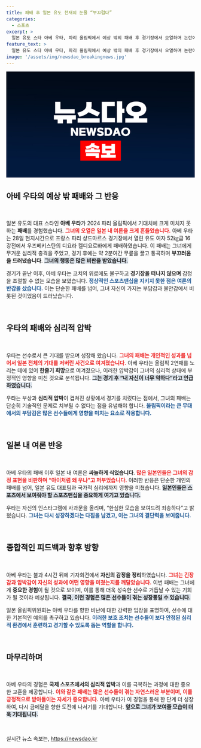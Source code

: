 ```yaml
---
title: 패배 후 일본 유도 천재의 눈물 “부끄럽다”
categories:
  - 스포츠
excerpt: >
  일본 유도 스타 아베 우타, 파리 올림픽에서 예상 밖의 패배 후 경기장에서 오열하며 논란에 휘말렸다. 패배에 대한 여론이 싸늘해지자 결국 사과문을 발표하며 재기 의지를 다졌다.
feature_text: >
  일본 유도 스타 아베 우타, 파리 올림픽에서 예상 밖의 패배 후 경기장에서 오열하며 논란에 휘말렸다. 패배에 대한 여론이 싸늘해지자 결국 사과문을 발표하며 재기 의지를 다졌다.
image: '/assets/img/newsdao_breakingnews.jpg'
---
```


<p><img src="/assets/img/newsdao_breakingnews.jpg" alt="cryptoinkorea 속보" /></p>

<h2 data-ke-size="size26">아베 우타의 예상 밖 패배와 그 반응</h2>

<p data-ke-size="size16">&nbsp;</p>

<p>일본 유도의 대표 스타인 <strong>아베 우타</strong>가 2024 파리 올림픽에서 기대치에 크게 미치지 못하는 <strong>패배</strong>를 경험했습니다. <b><span style="color: #ee2323;">그녀의 오열은 일본 내 여론을 크게 흔들었습니다.</span></b> 아베 우타는 28일 현지시간으로 프랑스 파리 샹드마르스 경기장에서 열린 유도 여자 52㎏급 16강전에서 우즈베키스탄의 디요라 켈디요로바에게 패배하였습니다. 이 패배는 그녀에게 무거운 심리적 충격을 주었고, 경기 후에는 약 2분여간 무릎을 꿇고 통곡하며 <strong>부끄러움을 드러냈습니다</strong>. <b><span style="background-color: #21538527;">그녀의 행동은 많은 비판을 받았습니다.</span></b></p>

<p>경기가 끝난 이후, 아베 우타는 코치의 위로에도 불구하고 <strong>경기장을 떠나지 않으며</strong> 감정을 조절할 수 없는 모습을 보였습니다. <b><span style="color: #1a5490;">정상적인 스포츠맨십을 지키지 못한 점은 여론의 반감을 샀습니다.</span></b> 이는 단순한 패배를 넘어, 그녀 자신이 가지는 부담감과 불안감에서 비롯된 것이었음이 드러났습니다.</p>

<p data-ke-size="size16">&nbsp;</p>

<h2 data-ke-size="size26">우타의 패배와 심리적 압박</h2>

<p data-ke-size="size16">&nbsp;</p>

<p>우타는 선수로서 큰 기대를 받으며 성장해 왔습니다. <b><span style="color: #ee2323;">그녀의 패배는 개인적인 성과를 넘어서 일본 전체의 기대를 저버린 사건으로 여겨졌습니다.</span></b> 아베 우타는 올림픽 2연패를 노리는 데에 있어 <strong>한줄기 희망</strong>으로 여겨졌으나, 이러한 압박감이 그녀의 심리적 상태에 부정적인 영향을 미친 것으로 분석됩니다. <b><span style="background-color: #21538527;">그는 경기 후 “내 자신이 너무 약하다”라고 언급하였습니다.</span></b> </p>

<p>우타는 부상과 <strong>심리적 압박</strong>이 겹쳐진 상황에서 경기를 치렀다는 점에서, 그녀의 패배는 단순히 기술적인 문제로 치부될 수 없다는 점을 유념해야 합니다. <b><span style="color: #1a5490;">올림픽이라는 큰 무대에서의 부담감은 많은 선수들에게 영향을 미치는 요소로 작용합니다.</span></b> </p>

<p data-ke-size="size16">&nbsp;</p>

<h2 data-ke-size="size26">일본 내 여론 반응</h2>

<p data-ke-size="size16">&nbsp;</p>

<p>아베 우타의 패배 이후 일본 내 여론은 <strong>싸늘하게 식었습니다</strong>. <b><span style="color: #ee2323;">많은 일본인들은 그녀의 감정 표현을 비판하며 “아이처럼 왜 우냐”고 퍼부었습니다.</span></b> 이러한 반응은 단순한 개인의 패배를 넘어, 일본 유도 대표팀과 국가적 심리에까지 영향을 미쳤습니다. <b><span style="background-color: #21538527;">일본인들은 스포츠에서 보여줘야 할 스포츠맨십을 중요하게 여기고 있습니다.</span></b> </p>

<p>우타는 자신의 인스타그램에 사과문을 올리며, “한심한 모습을 보여드려 죄송하다”고 밝혔습니다. <b><span style="color: #1a5490;">그녀는 다시 성장하겠다는 다짐을 남겼고, 이는 그녀의 결단력을 보여줍니다.</span></b> </p>

<p data-ke-size="size16">&nbsp;</p>

<h2 data-ke-size="size26">종합적인 피드백과 향후 방향</h2>

<p data-ke-size="size16">&nbsp;</p>

<p>아베 우타는 불과 4시간 뒤에 기자회견에서 <strong>자신의 감정을 정리</strong>하였습니다. <b><span style="color: #ee2323;">그녀는 긴장감과 압박감이 자신의 성과에 어떤 영향을 미쳤는지를 깨달았습니다.</span></b> 이번 패배는 그녀에게 <strong>중요한 경험</strong>이 될 것으로 보이며, 이를 통해 더욱 성숙한 선수로 거듭날 수 있는 기회가 될 것이라 예상됩니다. <b><span style="background-color: #21538527;">결국, 이런 경험은 많은 선수들이 겪는 성장통일 수 있습니다.</span></b> </p>

<p>일본 올림픽위원회는 아베 우타를 향한 비난에 대한 강력한 입장을 표명하여, 선수에 대한 기본적인 예의를 촉구하고 있습니다. <b><span style="color: #1a5490;">이러한 보호 조치는 선수들이 보다 안정된 심리적 환경에서 훈련하고 경기할 수 있도록 돕는 역할을 합니다.</span></b> </p>

<p data-ke-size="size16">&nbsp;</p>

<h2 data-ke-size="size26">마무리하며</h2>

<p data-ke-size="size16">&nbsp;</p>

<p>아베 우타의 경험은 <strong>국제 스포츠에서의 심리적 압박</strong>과 이를 극복하는 과정에 대한 중요한 교훈을 제공합니다. <b><span style="color: #ee2323;">이와 같은 패배는 많은 선수들이 겪는 자연스러운 부분이며, 이를 긍정적으로 받아들이는 자세가 중요합니다.</span></b> 아베 우타가 이 경험을 통해 한 단계 더 성장하여, 다시 금메달을 향한 도전에 나서기를 기대합니다. <b><span style="background-color: #21538527;">앞으로 그녀가 보여줄 모습이 더욱 기대됩니다.</span></b> </p>

<p data-ke-size="size16">&nbsp;</p> 
실시간 뉴스 속보는, <a href="https://newsdao.kr" rel="dofollow">https://newsdao.kr</a>


